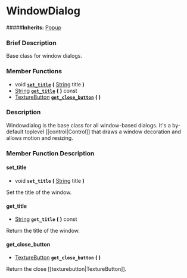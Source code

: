 #  WindowDialog  
#####**Inherits:** [Popup](class_popup)

###  Brief Description  
Base class for window dialogs.

###  Member Functions 
  * void  **[`set_title`](#set_title)**  **(** [String](class_string) title  **)**
  * [String](class_string)  **[`get_title`](#get_title)**  **(** **)** const
  * [TextureButton](class_texturebutton)  **[`get_close_button`](#get_close_button)**  **(** **)**

###  Description  
Windowdialog is the base class for all window-based dialogs. It's a by-default toplevel [[control|Control]] that draws a window decoration and allows motion and resizing.

###  Member Function Description  

#### <a name="set_title">set_title</a>
  * void  **`set_title`**  **(** [String](class_string) title  **)**

Set the title of the window.

#### <a name="get_title">get_title</a>
  * [String](class_string)  **`get_title`**  **(** **)** const

Return the title of the window.

#### <a name="get_close_button">get_close_button</a>
  * [TextureButton](class_texturebutton)  **`get_close_button`**  **(** **)**

Return the close [[texturebutton|TextureButton]].
